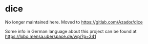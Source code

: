 # dice

No longer maintained here. Moved to https://gitlab.com/Azador/dice

Some info in German language about this project can be found at https://lobo.mensa.uberspace.de/wp/?p=341
